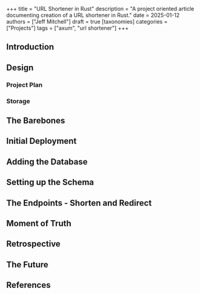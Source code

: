 +++
title = "URL Shortener in Rust" 
description = "A project oriented article documenting creation of a URL shortener in Rust."
date = 2025-01-12
authors = ["Jeff Mitchell"]
draft = true
[taxonomies]
categories = ["Projects"]
tags = ["axum", "url shortener"]
+++

## Introduction

## Design

### Project Plan

### Storage

## The Barebones

## Initial Deployment

## Adding the Database

## Setting up the Schema

## The Endpoints - Shorten and Redirect

## Moment of Truth

## Retrospective

## The Future

## References
